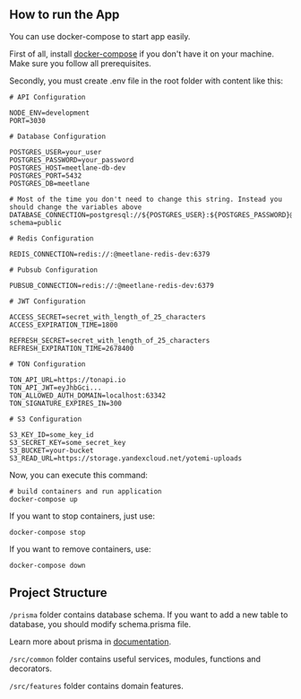 ## How to run the App

You can use docker-compose to start app easily.

First of all, install [docker-compose](https://docs.docker.com/compose/install/) if you don't have it on your machine. Make sure you follow all prerequisites.

Secondly, you must create .env file in the root folder with content like this:

```dotenv
# API Configuration

NODE_ENV=development
PORT=3030

# Database Configuration

POSTGRES_USER=your_user
POSTGRES_PASSWORD=your_password
POSTGRES_HOST=meetlane-db-dev
POSTGRES_PORT=5432
POSTGRES_DB=meetlane

# Most of the time you don't need to change this string. Instead you should change the variables above
DATABASE_CONNECTION=postgresql://${POSTGRES_USER}:${POSTGRES_PASSWORD}@${POSTGRES_HOST}:${POSTGRES_PORT}/${POSTGRES_DB}?schema=public

# Redis Configuration

REDIS_CONNECTION=redis://:@meetlane-redis-dev:6379

# Pubsub Configuration

PUBSUB_CONNECTION=redis://:@meetlane-redis-dev:6379

# JWT Configuration

ACCESS_SECRET=secret_with_length_of_25_characters
ACCESS_EXPIRATION_TIME=1800

REFRESH_SECRET=secret_with_length_of_25_characters
REFRESH_EXPIRATION_TIME=2678400

# TON Configuration

TON_API_URL=https://tonapi.io
TON_API_JWT=eyJhbGci...
TON_ALLOWED_AUTH_DOMAIN=localhost:63342
TON_SIGNATURE_EXPIRES_IN=300

# S3 Configuration

S3_KEY_ID=some_key_id
S3_SECRET_KEY=some_secret_key
S3_BUCKET=your-bucket
S3_READ_URL=https://storage.yandexcloud.net/yotemi-uploads
```

Now, you can execute this command:

```shell
# build containers and run application
docker-compose up
```

If you want to stop containers, just use:

```shell
docker-compose stop
```

If you want to remove containers, use:

```shell
docker-compose down
```

## Project Structure

`/prisma` folder contains database schema. If you want to add a new
table to database, you should modify schema.prisma file.

Learn more about prisma in [documentation](https://www.prisma.io/).

`/src/common` folder contains useful services, modules, functions and decorators.

`/src/features` folder contains domain features.
